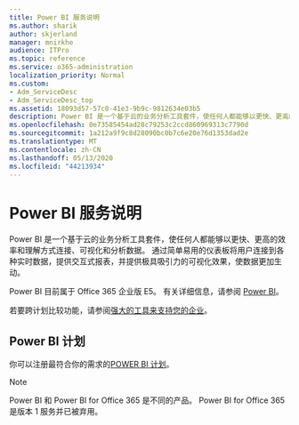 ```yaml
---
title: Power BI 服务说明
ms.author: sharik
author: skjerland
manager: mnirkhe
audience: ITPro
ms.topic: reference
ms.service: o365-administration
localization_priority: Normal
ms.custom:
- Adm_ServiceDesc
- Adm_ServiceDesc_top
ms.assetid: 18093d57-57c0-41e3-9b9c-9812634e03b5
description: Power BI 是一个基于云的业务分析工具套件，使任何人都能够以更快、更高的效率和理解方式连接、可视化和分析数据。 通过简单易用的仪表板将用户连接到各种实时数据，提供交互式报表，并提供极具吸引力的可视化效果，使数据更加生动。
ms.openlocfilehash: 0e73585454ad28c79253c2ccd860969313c7790d
ms.sourcegitcommit: 1a212a9f9c8d28090bc0b7c6e20e76d1353dad2e
ms.translationtype: MT
ms.contentlocale: zh-CN
ms.lasthandoff: 05/13/2020
ms.locfileid: "44213934"
---
```

# <a name="power-bi-service-description"></a>Power BI 服务说明

Power BI 是一个基于云的业务分析工具套件，使任何人都能够以更快、更高的效率和理解方式连接、可视化和分析数据。 通过简单易用的仪表板将用户连接到各种实时数据，提供交互式报表，并提供极具吸引力的可视化效果，使数据更加生动。
  
Power BI 目前属于 Office 365 企业版 E5。 有关详细信息，请参阅 [Power BI](https://powerbi.microsoft.com/)。
  
若要跨计划比较功能，请参阅[强大的工具来支持您的企业](https://go.microsoft.com/fwlink/?LinkID=799177&amp;clcid=0x409)。
  
## <a name="power-bi-plans"></a>Power BI 计划

你可以注册最符合你的需求的[POWER BI 计划](https://go.microsoft.com/fwlink/?LinkID=786854)。 
  
> [!NOTE]
> Power BI 和 Power BI for Office 365 是不同的产品。 Power BI for Office 365 是版本 1 服务并已被弃用。 
  